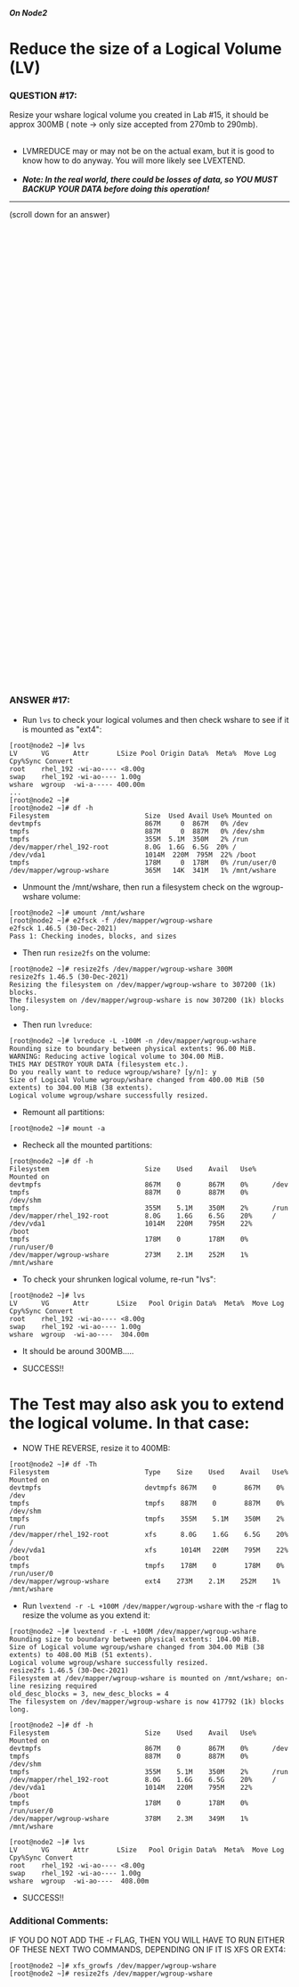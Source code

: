 ***On Node2***

# Reduce the size of a Logical Volume (LV)

### QUESTION #17:
Resize your wshare logical volume you created in Lab #15, it should be approx 300MB ( note -> only size accepted from 270mb to 290mb).  
<br/>
  - LVMREDUCE may or may not be on the actual exam, but it is good to know how to do anyway.  You will more likely see LVEXTEND.
<br/><br/>
  - ***Note: In the real world, there could be losses of data, so YOU MUST BACKUP YOUR DATA before doing this operation!*** 

***
(scroll down for an answer)

<br/><br/><br/><br/><br/><br/><br/><br/><br/><br/><br/><br/><br/><br/><br/><br/><br/><br/><br/><br/><br/><br/><br/><br/>
<br/><br/><br/><br/><br/><br/><br/><br/><br/><br/><br/><br/><br/><br/><br/><br/><br/><br/><br/><br/><br/><br/><br/><br/>

### ANSWER #17:

* Run ```lvs``` to check your logical volumes and then check wshare to see if it is mounted as "ext4":
```
[root@node2 ~]# lvs
LV      VG      Attr       LSize Pool Origin Data%  Meta%  Move Log Cpy%Sync Convert
root    rhel_192 -wi-ao---- <8.00g                                                    
swap    rhel_192 -wi-ao---- 1.00g                                                    
wshare  wgroup  -wi-a----- 400.00m                                                    
...
[root@node2 ~]#
[root@node2 ~]# df -h
Filesystem                        Size  Used Avail Use% Mounted on
devtmpfs                          867M     0  867M   0% /dev
tmpfs                             887M     0  887M   0% /dev/shm
tmpfs                             355M  5.1M  350M   2% /run
/dev/mapper/rhel_192-root         8.0G  1.6G  6.5G  20% /
/dev/vda1                         1014M  220M  795M  22% /boot
tmpfs                             178M     0  178M   0% /run/user/0
/dev/mapper/wgroup-wshare         365M   14K  341M   1% /mnt/wshare
```

* Unmount the /mnt/wshare, then run a filesystem check on the wgroup-wshare volume:
```
[root@node2 ~]# umount /mnt/wshare
[root@node2 ~]# e2fsck -f /dev/mapper/wgroup-wshare
e2fsck 1.46.5 (30-Dec-2021)
Pass 1: Checking inodes, blocks, and sizes
```

* Then run ```resize2fs``` on the volume:
```
[root@node2 ~]# resize2fs /dev/mapper/wgroup-wshare 300M
resize2fs 1.46.5 (30-Dec-2021)
Resizing the filesystem on /dev/mapper/wgroup-wshare to 307200 (1k) blocks.
The filesystem on /dev/mapper/wgroup-wshare is now 307200 (1k) blocks long.
```

* Then run ```lvreduce```:
```
[root@node2 ~]# lvreduce -L -100M -n /dev/mapper/wgroup-wshare
Rounding size to boundary between physical extents: 96.00 MiB.
WARNING: Reducing active logical volume to 304.00 MiB.
THIS MAY DESTROY YOUR DATA (filesystem etc.).
Do you really want to reduce wgroup/wshare? [y/n]: y
Size of Logical Volume wgroup/wshare changed from 400.00 MiB (50 extents) to 304.00 MiB (38 extents).
Logical volume wgroup/wshare successfully resized.
```

* Remount all partitions:
```
[root@node2 ~]# mount -a
```

* Recheck all the mounted partitions:
```
[root@node2 ~]# df -h
Filesystem                        Size    Used    Avail   Use%    Mounted on
devtmpfs                          867M    0       867M    0%      /dev
tmpfs                             887M    0       887M    0%      /dev/shm
tmpfs                             355M    5.1M    350M    2%      /run
/dev/mapper/rhel_192-root         8.0G    1.6G    6.5G    20%     /
/dev/vda1                         1014M   220M    795M    22%     /boot
tmpfs                             178M    0       178M    0%      /run/user/0
/dev/mapper/wgroup-wshare         273M    2.1M    252M    1%      /mnt/wshare
```

* To check your shrunken logical volume, re-run "lvs":
```
[root@node2 ~]# lvs
LV      VG      Attr       LSize   Pool Origin Data%  Meta%  Move Log Cpy%Sync Convert
root    rhel_192 -wi-ao---- <8.00g                                                    
swap    rhel_192 -wi-ao---- 1.00g                                                    
wshare  wgroup  -wi-ao----  304.00m                                                    
```
* It should be around 300MB.....

* SUCCESS!!


# The Test may also ask you to extend the logical volume.  In that case:
* NOW THE REVERSE, resize it to 400MB:
```
[root@node2 ~]# df -Th
Filesystem                        Type    Size    Used    Avail   Use%    Mounted on
devtmpfs                          devtmpfs 867M    0       867M    0%      /dev
tmpfs                             tmpfs    887M    0       887M    0%      /dev/shm
tmpfs                             tmpfs    355M    5.1M    350M    2%      /run
/dev/mapper/rhel_192-root         xfs      8.0G    1.6G    6.5G    20%     /
/dev/vda1                         xfs      1014M   220M    795M    22%     /boot
tmpfs                             tmpfs    178M    0       178M    0%      /run/user/0
/dev/mapper/wgroup-wshare         ext4    273M    2.1M    252M    1%      /mnt/wshare
```

* Run ```lvextend -r -L +100M /dev/mapper/wgroup-wshare``` with the -r flag to resize the volume as you extend it:
```
[root@node2 ~]# lvextend -r -L +100M /dev/mapper/wgroup-wshare
Rounding size to boundary between physical extents: 104.00 MiB.
Size of Logical volume wgroup/wshare changed from 304.00 MiB (38 extents) to 408.00 MiB (51 extents).
Logical volume wgroup/wshare successfully resized.
resize2fs 1.46.5 (30-Dec-2021)
Filesystem at /dev/mapper/wgroup-wshare is mounted on /mnt/wshare; on-line resizing required
old_desc_blocks = 3, new_desc_blocks = 4
The filesystem on /dev/mapper/wgroup-wshare is now 417792 (1k) blocks long.

[root@node2 ~]# df -h
Filesystem                        Size    Used    Avail   Use%    Mounted on
devtmpfs                          867M    0       867M    0%      /dev
tmpfs                             887M    0       887M    0%      /dev/shm
tmpfs                             355M    5.1M    350M    2%      /run
/dev/mapper/rhel_192-root         8.0G    1.6G    6.5G    20%     /
/dev/vda1                         1014M   220M    795M    22%     /boot
tmpfs                             178M    0       178M    0%      /run/user/0
/dev/mapper/wgroup-wshare         378M    2.3M    349M    1%      /mnt/wshare

[root@node2 ~]# lvs
LV      VG      Attr       LSize   Pool Origin Data%  Meta%  Move Log Cpy%Sync Convert
root    rhel_192 -wi-ao---- <8.00g                                                    
swap    rhel_192 -wi-ao---- 1.00g                                                    
wshare  wgroup  -wi-ao----  408.00m  
```

* SUCCESS!!

### Additional Comments: 
IF YOU DO NOT ADD THE -r FLAG, THEN YOU WILL HAVE TO RUN EITHER OF THESE NEXT TWO COMMANDS,
DEPENDING ON IF IT IS XFS OR EXT4:
```
[root@node2 ~]# xfs_growfs /dev/mapper/wgroup-wshare
[root@node2 ~]# resize2fs /dev/mapper/wgroup-wshare
```

